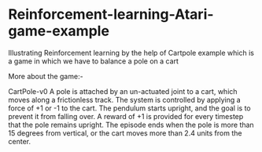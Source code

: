 # Reinforcement-learning-Atari-game-example
Illustrating  Reinforcement learning by the help of Cartpole example which is a game in which we have to balance a pole on a cart
 
 
 
 More about the game:-
 
 
 CartPole-v0
A pole is attached by an un-actuated joint to a cart, which moves along a frictionless track. The system is controlled by applying a force of +1 or -1 to the cart. The pendulum starts upright, and the goal is to prevent it from falling over. A reward of +1 is provided for every timestep that the pole remains upright. The episode ends when the pole is more than 15 degrees from vertical, or the cart moves more than 2.4 units from the center.
